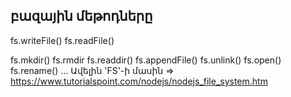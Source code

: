 ## բազային մեթոդները
fs.writeFile()
fs.readFile()



fs.mkdir()
fs.rmdir
fs.readdir() 
fs.appendFile() 
fs.unlink() 
fs.open() 
fs.rename() 
...
Ավելին 'FS'-ի մասին => https://www.tutorialspoint.com/nodejs/nodejs_file_system.htm